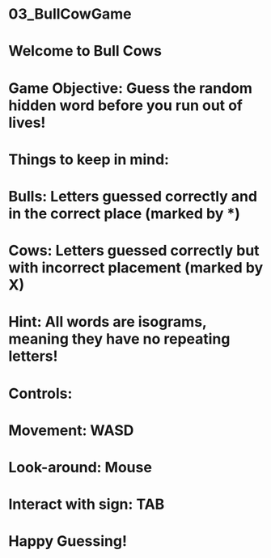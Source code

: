 # 03_BullCowGame
# Welcome to Bull Cows
#
# Game Objective: Guess the random hidden word before you run out of lives!
#
# Things to keep in mind:
# 	Bulls: Letters guessed correctly and in the correct place (marked by *)
#	Cows: Letters guessed correctly but with incorrect placement (marked by X)
#
# Hint: All words are isograms, meaning they have no repeating letters!
#
# Controls:
# 	Movement: WASD
#	Look-around: Mouse
# 	Interact with sign: TAB
#
#
#
# Happy Guessing!
